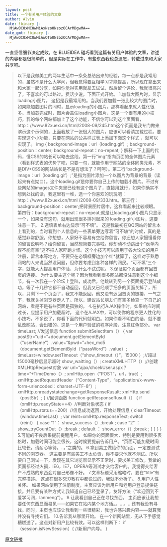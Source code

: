 ```yaml
---
layout: post
title: 一个有关用户体验的文章
author: Alvin
date: !binary |-
  MjAwOC0xMC0wMiAxNzo0NzozOCArMDgwMA==
date_gmt: !binary |-
  MjAwOC0xMC0wMiAwOTo0NzozOCArMDgwMA==
---
```

一直坚信细节决定成败，在 BLUEIDEA 碰巧看到这篇有关用户体验的文章，讲述的内容都是很简单的，但是实际在工作中，有些东西我也总遗忘，转载过来和大家共享吧。
<!--more-->
<blockquote>
以下是我做美工的两年生活中一条条总结出来的经验，每一点都是我常用的，虽然不是什么大学问，但我觉得要互相学习才能提高，所以现在拿出来和大家一起分享，如果你觉得实用就拿去试试，然后留个评论，我就很高兴了，不喜欢的可以路过。费话少说，下面正式开始。
1.加载大图片时，显示loading小图片。
这招是我最常用的。当我们要加载一张比较大的图片时，如果能加载图片的同时，显示loading的小图片，那样看起来就人性化很多。当加载完成时，图片会盖住loading小图片，这是一个很有用的小技巧，我的每个网站都加上了这个功能，不信你可以到这个页面看，http：//www.82xuexi.cn/html/2008-09/245.htm这个页面是我专门做来演示这个示例的，上面我放了一张很大的图片，应该可以看清加载过程。要实现这个小功能，只要在网站的公共样式表上添加下面这个样式 ，就可以实现了。
img {
background-image：url（loading.gif）;
background-position：center;
background-repeat：no-repeat;
}
解释一下上面的代码，懂CSS的站长可以略去这段。第一行“img”指向页面的全体图片元素（看到样式表的优势了吧，只要一句，就能作用于网站的全体同类元素，不是DIV+CSS的网站站长是不是有想法了？呵呵）。第二行“background-image：url（loading.gif）;”是指为图片添加一个以图片为背景的背景（读起来有点拗口）。这个loading.gif是你要你自己上传的加载小图片。不过有些网站的images文件夹里已经有这个图片了，直接用就行，如果你确实不想到处找的话，我这里有一堆，选一个你喜欢的玩玩吧：http：//www.82xuexi.cn/html /2008-09/333.htm。第三行：background-position：center;把背景图片居中，这样看起来比较顺眼。第四行：background-repeat：no-repeat;就是让loading.gif小图片只显示一个，如果没有这句，就用出现很多排列起来的 loading.gif小图片，这要注意一下。
2.选填表单右边显示“可不填”。
这是我最初在QQ网站的留言本上看到的，当时看到个人信息的一些表单旁边写着“可不埴”的时候，真的是感觉非常舒服，你想想，人家好不容易有空给你留言，你还想人家慢慢看你的留言说明吗？给你留言，当然想简要完事啦。你却动不动跳出个“表单内容不能有空”这不把人家吓跑才怪。这个小技巧可以应用于各大论坛的用户注册，留言本等地方，不要只在必填框旁边加个红*就算了，这样对于熟悉网站的人来说当然没问题，但你要考虑到各种各样的网民。“可不填”三个字，就能大大提高用户体验，为什么不试试呢。
3.保证每个页面都有回首页的连接。
为什么要主这个呢？因为我看到很多网站都没注意到这个小细节，有一次我在一个论坛上登陆，成功后，他跳转到另一个页面提示登陆成功，等了十几秒它都不自动返回，但我又已经顺手把多的页面关掉了，所以，只剩下一个页面了，我又不能返回，他又没有返回首页的链接，一气之下，我就关掉浏览器走人了。所以，建议站长朋友们有空多检查一下自己的网站，看是不是有些页面是孤独的。
4.在执行AJAX操作时，如果响应时间过长，应提示用户加载超时。
这个在AJAX中，可以使你的程序更人性化的小技巧，不多说了，你看下面的代码就明白。如果你看不明白的话，就不要乱改网站，会出错的。这是一个用户验证的程序片段，注意红色部分。
var timeLast;
//发送信息
function submitSelectItem（）
{
var postStr=“uid=”+document.getElementById（“userName”）.value+“&pwd=”+hex_md5
（document.getElementById（“passWord”）.value）;
timeLast=window.setTimeout（“show_timeout（）”，15000 ）;//超过15000毫秒后显示超时
show_waitting（）;
createXMLHTTP（）;//创建XMLHttpRequest对象
var url=“ajax/chcekUser.aspx？time=”+TimeDemo（）;
xmlHttp.open（“POST”，url，true）;
xmlHttp.setRequestHeader（“Content-Type”，“application/x-www-form-urlencoded：charset=UTF-8”）;
xmlHttp.onreadystatechange=getResponseRusult;
xmlHttp.send（postStr）;
}
//回调函数
function getResponseRusult（）
{
if（xmlHttp.readyState==4）//判断对象状态
{
if（xmlHttp.status==200）//信息成功返回，开始处理信息
{
clearTimeout（window.timeLast）;
var reint=xmlHttp.responseText;
switch （reint） {
case “1”：
show_success（）;break ;
case “2” ：
show_tryCountOut（）;break ;
default ：
show_error（）;break ;
}
}
}
}
5.可能的不良后果提前提醒用户。
如果你的页面很大，特别是要用到很多表格时，加载时间可能会很长，这时候要提前告诉用户。“页面可能加载时间比较长，请耐心等待。..。”之类的。
6.拿到美工做给你的页面，一定要测试不同的浏览器。
这主要是有些美工不太负责，你不要求他就不测试。所以要自己测试一下，发现在其它浏览器显示不正常时，要求美工修改。我做的页面都经过火孤，IE6，IE7，OPERA等测试才交给客户的。我觉得交给客户不成熟的东西会对自己形像不好。
7.文章标题采用缩略时，要在“title“有完整描述。
这点在很多SEO教程中都说过的，我就不分析了。
8.用户人性关怀。
如果网站使用了注册制度，主页应该为新用户和老用户登录提供链接。并且要有某种方式让我知道自己已经登录了，友好方法（“欢迎回到不爱学习网，lanmeng”）。
9.让我看到自己正在寻找东西。
主页应该让我想要任何东西显而易见&mdash;&mdash;如果它在站内某个地方话。。.. 。.. 还有我没有寻找。同时，主页也应该让我看到一些很精彩，我也许感兴趣内容&mdash;&mdash;就算我并没有寻找它们。
10.告诉我从哪里开始。
在一个新网站里，无从下手感觉糟糕透了。这点对新用户比较有效。可以这样判断下：
if（session.isNewSession）{
//新用户向导。
}
</blockquote>
<a href="http://bbs.blueidea.com/viewthread.php?tid=2888813" target="_blank">原文链接</a>
